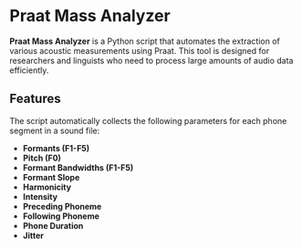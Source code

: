 <h1>Praat Mass Analyzer</h1>

**Praat Mass Analyzer** is a Python script that automates the extraction of various acoustic measurements using Praat. This tool is designed for researchers and linguists who need to process large amounts of audio data efficiently. 

## Features

The script automatically collects the following parameters for each phone segment in a sound file:
- **Formants (F1-F5)**
- **Pitch (F0)**
- **Formant Bandwidths (F1-F5)**
- **Formant Slope**
- **Harmonicity**
- **Intensity**
- **Preceding Phoneme**
- **Following Phoneme**
- **Phone Duration**
- **Jitter**
